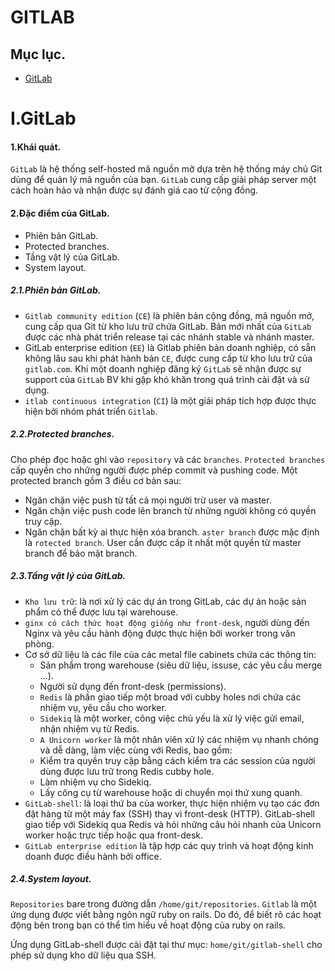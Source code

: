 # GITLAB
## Mục lục.
- [GitLab](#GitLab)





















# I.GitLab
#### 1.Khái quát.
`GitLab` là hệ thống self-hosted mã nguồn mở dựa trên hệ thống máy chủ Git dùng để quản lý mã nguồn của bạn. `GitLab` cung cấp giải pháp server một cách hoàn hảo và nhận được sự đánh giá cao từ cộng đồng.
#### 2.Đặc điểm của GitLab.
- Phiên bản GitLab.
- Protected branches.
- Tầng vật lý của GitLab.
- System layout.
##### 2.1.Phiên bản GitLab.
- `Gitlab community edition` (`CE`) là phiên bản cộng đồng, mã nguồn mở, cung cấp qua Git từ kho lưu trữ chứa GitLab. Bản mới nhất của `GitLab` được các nhà phát triển release tại các nhánh stable và nhánh master.
- GitLab enterprise edition (`EE`) là Gitlab phiên bản doanh nghiệp, có sẵn không lâu sau khi phát hành bản `CE`, được cung cấp từ kho lưu trữ của `gitlab.com`. Khi một doanh nghiệp đăng ký `GitLab` sẽ nhận được sự support của `GitLab` BV khi gặp khó khăn trong quá trình cài đặt và sử dụng.
- `itlab continuous integration` (`CI`) là một giải pháp tích hợp được thực hiện bởi nhóm phát triển `Gitlab`.
##### 2.2.Protected branches.
Cho phép đọc hoặc ghi vào `repository` và các `branches`. `Protected branches` cấp quyền cho những người được phép commit và pushing code. Một protected branch gồm 3 điều cơ bản sau:
- Ngăn chặn việc push từ tất cả mọi người trừ user và master.
- Ngăn chặn việc push code lên branch từ những người không có quyền truy cập.
- Ngăn chặn bất kỳ ai thực hiện xóa branch.
`aster branch` được mặc định là `rotected branch`. User cần được cấp ít nhất một quyền từ master branch để bảo mật branch.
##### 2.3.Tầng vật lý của GitLab.
- `Kho lưu trữ`: là nơi xử lý các dự án trong GitLab, các dự án hoặc sản phẩm có thể được lưu tại warehouse.
- `ginx có cách thức hoạt động giống như front-desk`, người dùng đến Nginx và yêu cầu hành động được thực hiện bởi worker trong văn phòng.
- Cơ sở dữ liệu là các file của các metal file cabinets chứa các thông tin:
  - Sản phẩm trong warehouse (siêu dữ liệu, issuse, các yêu cầu merge …).
  - Người sử dụng đến front-desk (permissions).
  - `Redis` là phần giao tiếp một broad với cubby holes nơi chứa các nhiệm vụ, yêu cầu cho worker.
  - `Sidekiq` là một worker, công việc chủ yếu là xử lý việc gửi email, nhận nhiệm vụ từ Redis.
  - `A Unicorn worker` là một nhân viên xử lý các nhiệm vụ nhanh chóng và dễ dàng, làm việc cùng với Redis, bao gồm:
  - Kiểm tra quyền truy cập bằng cách kiểm tra các session của người dùng được lưu trữ trong Redis cubby hole.
  - Làm nhiệm vụ cho Sidekiq.
  - Lấy công cụ từ warehouse hoặc di chuyển mọi thứ xung quanh.
- `GitLab-shell`: là loại thứ ba của worker, thực hiện nhiệm vụ tạo các đơn đặt hàng từ một máy fax (SSH) thay vì front-desk (HTTP). GitLab-shell giao tiếp với Sidekiq qua Redis và hỏi những câu hỏi nhanh của Unicorn worker hoặc trực tiếp hoặc qua front-desk.
- `GitLab enterprise edition` là tập hợp các quy trình và hoạt động kinh doanh được điều hành bởi office.
##### 2.4.System layout.
`Repositories` bare trong đường dẫn `/home/git/repositories`. `Gitlab` là một ứng dụng được viết bằng ngôn ngữ ruby on rails. Do đó, để biết rõ các hoạt động bên trong bạn có thể tìm hiểu về hoạt động của ruby on rails.

Ứng dụng GitLab-shell được cài đặt tại thư mục: `home/git/gitlab-shell` cho phép sử dụng kho dữ liệu qua SSH.
